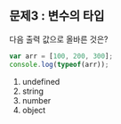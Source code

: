 ## 문제3 : 변수의 타입

다음 출력 값으로 올바른 것은?

```jsx
var arr = [100, 200, 300];
console.log(typeof(arr));
```

1)  undefined
2)  string
3)  number
4)  object
